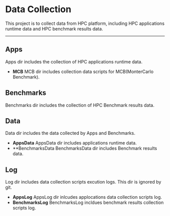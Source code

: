 # Data Collection
This project is to collect data from HPC platform, including HPC applications runtime data and HPC benchmark results data.

---



## Apps
Apps dir includes the collection of HPC applications runtime data.

- **MCB**
    MCB dir includes collection data scripts for MCB(MonterCarlo Benchmark).

## Benchmarks

Benchmarks dir includes the collection of HPC Benchmark results data.

## Data

Data dir includes the data collected by Apps and Benchmarks.

- **AppsData**
    AppsData dir includes applications runtime data.
- **BenchmarksData
    BenchmarksData dir includes Benchmark results data.

## Log

Log dir includes data collection scripts excution logs. This dir is ignored by git.

- **AppsLog**
    AppsLog dir inlcudes applocations data collection scripts log.
- **BenchmarksLog**
    BenchmarksLog incldues benchmark results collection scripts log.
